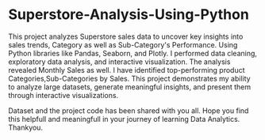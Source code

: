 # Superstore-Analysis-Using-Python
This project analyzes Superstore sales data to uncover key insights into sales trends, Category as well as Sub-Category's Performance. Using Python libraries like Pandas, Seaborn, and Plotly. I performed data cleaning, exploratory data analysis, and interactive visualization. The analysis revealed Monthly Sales as well. I have identified top-performing product Categories,Sub-Categories by Sales. This project demonstrates my ability to analyze large datasets, generate meaningful insights, and present them through interactive visualizations.

Dataset and the project code has been shared with you all. Hope you find this helpfull and meaningfull in your journey of learning Data Analytics. Thankyou.
